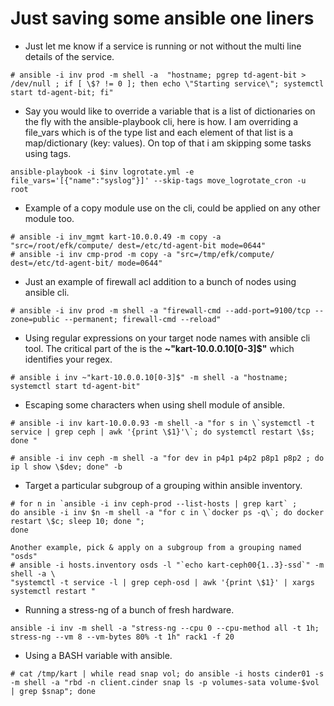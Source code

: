 # Just saving some ansible one liners

  * Just let me know if a service is running or not without the multi line
  details of the service.
  ```  
  # ansible -i inv prod -m shell -a  "hostname; pgrep td-agent-bit > /dev/null ; if [ \$? != 0 ]; then echo \"Starting service\"; systemctl start td-agent-bit; fi"
  ```
  * Say you would like to override a variable that is a list of dictionaries on the fly with the ansible-playbook cli, here is how. I am overriding a file_vars which is of the type list and each element of that list is a map/dictionary (key: values). 
  On top of that i am skipping some tasks using tags.
  ```
  ansible-playbook -i $inv logrotate.yml -e file_vars='[{"name":"syslog"}]' --skip-tags move_logrotate_cron -u root
  ```

  * Example of a copy module use on the cli, could be applied on any other
  module too.
  ```
  # ansible -i inv_mgmt kart-10.0.0.49 -m copy -a "src=/root/efk/compute/ dest=/etc/td-agent-bit mode=0644"
  # ansible -i inv cmp-prod -m copy -a "src=/tmp/efk/compute/ dest=/etc/td-agent-bit/ mode=0644"
  ```

  * Just an example of firewall acl addition to a bunch of nodes using ansible cli.
  ```
  # ansible -i inv prod -m shell -a "firewall-cmd --add-port=9100/tcp --zone=public --permanent; firewall-cmd --reload"
  ```

  * Using regular expressions on your target node names with ansible cli tool.
  The critical part of the is the **~"kart-10.0.0.10[0-3]$"** which identifies your regex.
  ```
  # ansible i inv ~"kart-10.0.0.10[0-3]$" -m shell -a "hostname; systemctl start td-agent-bit"
  ```

  * Escaping some characters when using shell module of ansible.
  ```
  # ansible -i inv kart-10.0.0.93 -m shell -a "for s in \`systemctl -t service | grep ceph | awk '{print \$1}'\`; do systemctl restart \$s; done "

  # ansible -i inv ceph -m shell -a "for dev in p4p1 p4p2 p8p1 p8p2 ; do ip l show \$dev; done" -b
  ```

  * Target a particular subgroup of a grouping within ansible inventory.
  ```
  # for n in `ansible -i inv ceph-prod --list-hosts | grep kart` ;
  do ansible -i inv $n -m shell -a "for c in \`docker ps -q\`; do docker restart \$c; sleep 10; done ";
  done

  Another example, pick & apply on a subgroup from a grouping named "osds"
  # ansible -i hosts.inventory osds -l "`echo kart-ceph00{1..3}-ssd`" -m shell -a \
  "systemctl -t service -l | grep ceph-osd | awk '{print \$1}' | xargs systemctl restart "
  ```

  * Running a stress-ng of a bunch of fresh hardware.
  ```
  ansible -i inv -m shell -a "stress-ng --cpu 0 --cpu-method all -t 1h; stress-ng --vm 8 --vm-bytes 80% -t 1h" rack1 -f 20
  ```
  * Using a BASH variable with ansible.
  ```
  # cat /tmp/kart | while read snap vol; do ansible -i hosts cinder01 -s -m shell -a "rbd -n client.cinder snap ls -p volumes-sata volume-$vol | grep $snap"; done
  ```
